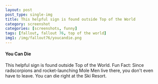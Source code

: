 ```yaml
---
layout: post
post_type: single-img
title: This helpful sign is found outside Top of the World
category: screenshot
categories: [screenshots, funny]
tags: [fallout, fallout 76, top of the world]
img1: /img/fallout76/youcandie.png
---
```

#### You Can Die

This helpful sign is found outside Top of the World. Fun Fact: Since radscorpions and rocket-launching Mole Men live there, you don't even have to leave. You can die right at the Ski Resort.
